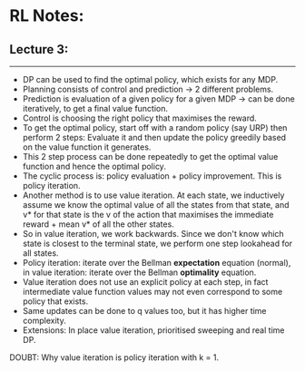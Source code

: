 # RL Notes:

## Lecture 3:
---
* DP can be used to find the optimal policy, which exists for any MDP.
* Planning consists of control and prediction -> 2 different problems.
* Prediction is evaluation of a given policy for a given MDP -> can be done iteratively, to get a final value function.
* Control is choosing the right policy that maximises the reward.
* To get the optimal policy, start off with a random policy (say URP) then perform 2 steps: Evaluate it and then update the policy greedily based on the value function it generates.
* This 2 step process can be done repeatedly to get the optimal value function and hence the optimal policy.
* The cyclic process is: policy evaluation + policy improvement. This is policy iteration.
* Another method is to use value iteration. At each state, we inductively assume we know the optimal value of all the states from that state, and v* for that state is the v of the action that maximises the immediate reward + mean v* of all the other states.
* So in value iteration, we work backwards. Since we don't know which state is closest to the terminal state, we perform one step lookahead for all states.
* Policy iteration: iterate over the Bellman **expectation** equation (normal), in value iteration: iterate over the Bellman **optimality** equation.
* Value iteration does not use an explicit policy at each step, in fact intermediate value function values may not even correspond to some policy that exists.
* Same updates can be done to q values too, but it has higher time complexity.
* Extensions: In place value iteration, prioritised sweeping and real time DP.

DOUBT: Why value iteration is policy iteration with k = 1.